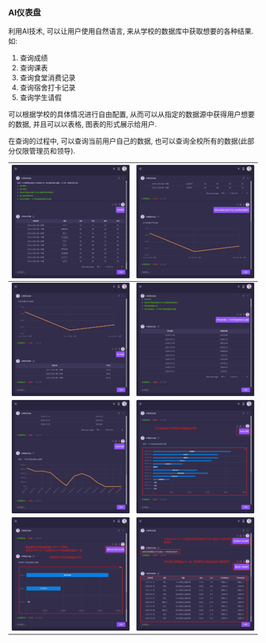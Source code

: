 ### AI仪表盘

利用AI技术, 可以让用户使用自然语言, 来从学校的数据库中获取想要的各种结果. 如:
1. 查询成绩
2. 查询课表
3. 查询食堂消费记录
4. 查询宿舍打卡记录
5. 查询学生请假

可以根据学校的具体情况进行自由配置, 从而可以从指定的数据源中获得用户想要的数据, 并且可以以表格, 图表的形式展示给用户.

在查询的过程中, 可以查询当前用户自己的数据, 也可以查询全校所有的数据(此部分仅限管理员和领导).

| <img src="./images/AIChat-21.png" > | <img src="./images/AIChat-22.png" > |
|------------------------------------------|------------------------------------------|
| <img src="./images/AIChat-23.png" > | <img src="./images/AIChat-24.png" > |
| <img src="./images/AIChat-25.png" > | <img src="./images/AIChat-26.png" > |
| <img src="./images/AIChat-27.png" > | <img src="./images/AIChat-28.png" > |
